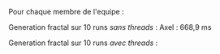 Pour chaque membre de l'equipe :

Generation fractal sur 10 runs *sans threads* :
Axel : 668,9 ms

Generation fractal sur 10 runs *avec threads* :